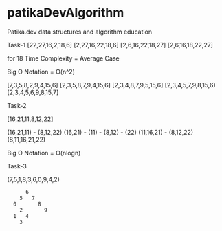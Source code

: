 # patikaDevAlgorithm
Patika.dev data structures and algorithm  education

Task-1 
[22,27,16,2,18,6]
[2,27,16,22,18,6]
[2,6,16,22,18,27]
[2,6,16,18,22,27]

for 18 Time Complexity = Average Case

Big O Notation = O(n^2)

[7,3,5,8,2,9,4,15,6]
[2,3,5,8,7,9,4,15,6]
[2,3,4,8,7,9,5,15,6]
[2,3,4,5,7,9,8,15,6)
[2,3,4,5,6,9,8,15,7]

Task-2

[16,21,11,8,12,22]

(16,21,11) - (8,12,22)
(16,21) - (11) - (8,12) - (22)
(11,16,21) - (8,12,22)
(8,11,16,21,22)

Big O Notation = O(nlogn)

Task-3

(7,5,1,8,3,6,0,9,4,2)

          6
        5   7
      0       8
        2       9
      1   4
        3
